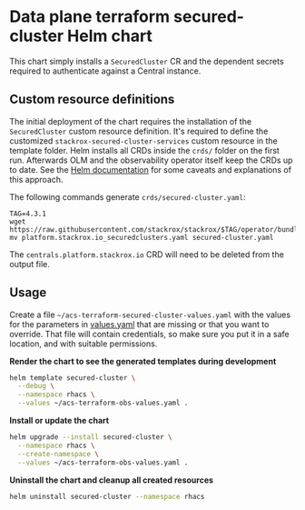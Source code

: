 # Data plane terraform secured-cluster Helm chart

This chart simply installs a `SecuredCluster` CR and the dependent secrets
required to authenticate against a Central instance.

## Custom resource definitions

The initial deployment of the chart requires the installation of the `SecuredCluster`
custom resource definition. It's required to define the customized `stackrox-secured-cluster-services`
custom resource in the template folder. Helm installs all CRDs inside the `crds/` folder
on the first run. Afterwards OLM and the observability operator itself keep the CRDs up to date.
See the [Helm documentation](https://helm.sh/docs/chart_best_practices/custom_resource_definitions/#some-caveats-and-explanations)
for some caveats and explanations of this approach.

The following commands generate `crds/secured-cluster.yaml`:

```
TAG=4.3.1
wget https://raw.githubusercontent.com/stackrox/stackrox/$TAG/operator/bundle/manifests/platform.stackrox.io_securedclusters.yaml
mv platform.stackrox.io_securedclusters.yaml secured-cluster.yaml
```

The `centrals.platform.stackrox.io` CRD will need to be deleted from the output file.

## Usage


Create a file `~/acs-terraform-secured-cluster-values.yaml` with the values for the parameters in [values.yaml](./values.yaml) that are missing or that you want to override. That file will contain credentials, so make sure you put it in a safe location, and with suitable permissions.

**Render the chart to see the generated templates during development**

```bash
helm template secured-cluster \
  --debug \
  --namespace rhacs \
  --values ~/acs-terraform-obs-values.yaml .
```

**Install or update the chart**

```bash
helm upgrade --install secured-cluster \
  --namespace rhacs \
  --create-namespace \
  --values ~/acs-terraform-obs-values.yaml .
```

**Uninstall the chart and cleanup all created resources**

```bash
helm uninstall secured-cluster --namespace rhacs
```
